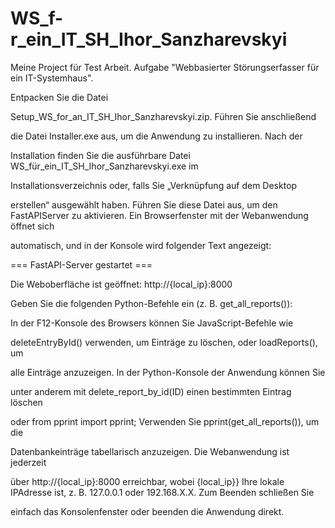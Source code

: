 # WS_f-r_ein_IT_SH_Ihor_Sanzharevskyi

Meine Project für Test Arbeit. Aufgabe "Webbasierter Störungserfasser für ein IT-Systemhaus".

Entpacken Sie die Datei

Setup_WS_for_an_IT_SH_Ihor_Sanzharevskyi.zip. Führen Sie anschließend

die Datei Installer.exe aus, um die Anwendung zu installieren. Nach der

Installation finden Sie die ausführbare Datei WS_für_ein_IT_SH_Ihor_Sanzharevskyi.exe im

Installationsverzeichnis oder, falls Sie „Verknüpfung auf dem Desktop

erstellen“ ausgewählt haben. Führen Sie diese Datei aus, um den FastAPIServer zu aktivieren. Ein Browserfenster mit der Webanwendung öffnet sich

automatisch, und in der Konsole wird folgender Text angezeigt:

=== FastAPI-Server gestartet ===

Die Weboberfläche ist geöffnet: http://{local_ip}:8000

Geben Sie die folgenden Python-Befehle ein (z. B. get_all_reports()):

In der F12-Konsole des Browsers können Sie JavaScript-Befehle wie

deleteEntryById() verwenden, um Einträge zu löschen, oder loadReports(), um

alle Einträge anzuzeigen. In der Python-Konsole der Anwendung können Sie

unter anderem mit delete_report_by_id(ID) einen bestimmten Eintrag löschen

oder from pprint import pprint; Verwenden Sie pprint(get_all_reports()), um die

Datenbankeinträge tabellarisch anzuzeigen. Die Webanwendung ist jederzeit

über http://{local_ip}:8000 erreichbar, wobei {local_ip}} Ihre lokale IPAdresse ist, z. B. 127.0.0.1 oder 192.168.X.X. Zum Beenden schließen Sie

einfach das Konsolenfenster oder beenden die Anwendung direkt.
